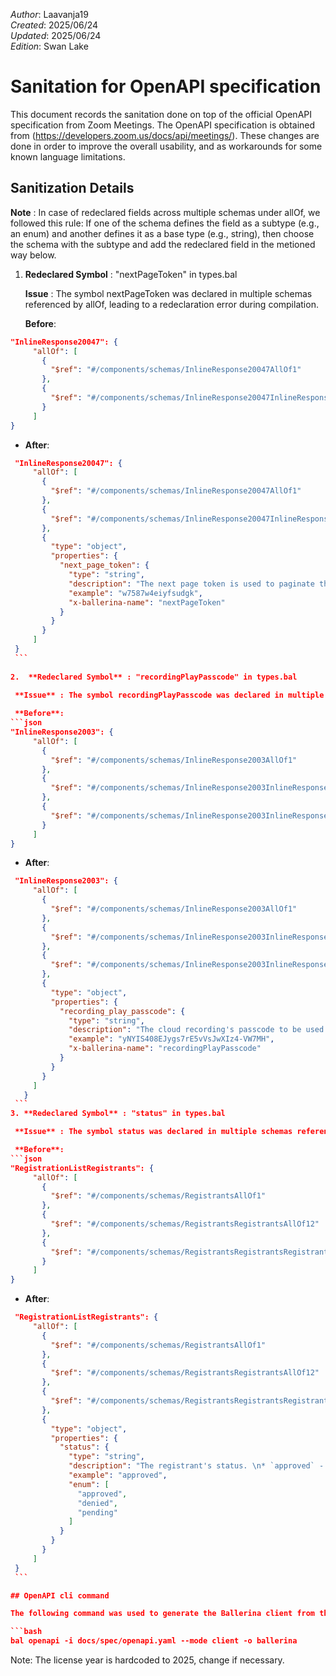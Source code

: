 _Author_:  Laavanja19 \
_Created_: 2025/06/24 \
_Updated_: 2025/06/24 \
_Edition_: Swan Lake

# Sanitation for OpenAPI specification

This document records the sanitation done on top of the official OpenAPI specification from Zoom Meetings. 
The OpenAPI specification is obtained from (https://developers.zoom.us/docs/api/meetings/).
These changes are done in order to improve the overall usability, and as workarounds for some known language limitations.

## Sanitization Details

**Note** :  In case of redeclared fields across multiple schemas under allOf, we followed this rule:
            If one of the schema defines the field as a subtype (e.g., an enum) and another defines it as a base type (e.g., string), then choose the schema with the subtype and add the redeclared field in the metioned way below.

1.  **Redeclared Symbol** : "nextPageToken" in types.bal

    **Issue** : The symbol nextPageToken was declared in multiple schemas referenced by allOf, leading to a redeclaration error during compilation.

    **Before**: 
   ```json
   "InlineResponse20047": {
        "allOf": [
          {
            "$ref": "#/components/schemas/InlineResponse20047AllOf1"
          },
          {
            "$ref": "#/components/schemas/InlineResponse20047InlineResponse20047AllOf12"
          }
        ]
   }
   ```
   - **After**: 
   ```json
    "InlineResponse20047": {
        "allOf": [
          {
            "$ref": "#/components/schemas/InlineResponse20047AllOf1"
          },
          {
            "$ref": "#/components/schemas/InlineResponse20047InlineResponse20047AllOf12"
          },
          {
            "type": "object",
            "properties": {
              "next_page_token": {
                "type": "string",
                "description": "The next page token is used to paginate through large result sets. A next page token will be returned whenever the set of available results exceeds the current page size. The expiration period for this token is 15 minutes",
                "example": "w7587w4eiyfsudgk",
                "x-ballerina-name": "nextPageToken"
              }
            }
          }
        ]
    }
    ```
    
2.  **Redeclared Symbol** : "recordingPlayPasscode" in types.bal

    **Issue** : The symbol recordingPlayPasscode was declared in multiple schemas referenced by allOf, leading to a redeclaration error during compilation.
    
    **Before**: 
   ```json
   "InlineResponse2003": {
        "allOf": [
          {
            "$ref": "#/components/schemas/InlineResponse2003AllOf1"
          },
          {
            "$ref": "#/components/schemas/InlineResponse2003InlineResponse2003AllOf12"
          },
          {
            "$ref": "#/components/schemas/InlineResponse2003InlineResponse2003InlineResponse2003AllOf123"
          }
        ]
   }
   ```
   - **After**: 
   ```json
    "InlineResponse2003": {
        "allOf": [
          {
            "$ref": "#/components/schemas/InlineResponse2003AllOf1"
          },
          {
            "$ref": "#/components/schemas/InlineResponse2003InlineResponse2003AllOf12"
          },
          {
            "$ref": "#/components/schemas/InlineResponse2003InlineResponse2003InlineResponse2003AllOf123"
          },
          {
            "type": "object",
            "properties": {
              "recording_play_passcode": {
                "type": "string",
                "description": "The cloud recording's passcode to be used in the URL. Directly splice this recording's passcode in `play_url` or `share_url` with `?pwd=` to access and play. Example: 'https://zoom.us/rec/share/**************?pwd=yNYIS408EJygs7rE5vVsJwXIz4-VW7MH'",
                "example": "yNYIS408EJygs7rE5vVsJwXIz4-VW7MH",
                "x-ballerina-name": "recordingPlayPasscode"
              }
            }
          }
        ]
      }
    ```
3. **Redeclared Symbol** : "status" in types.bal

    **Issue** : The symbol status was declared in multiple schemas referenced by allOf, leading to a redeclaration error during compilation.

    **Before**: 
   ```json
   "RegistrationListRegistrants": {
        "allOf": [
          {
            "$ref": "#/components/schemas/RegistrantsAllOf1"
          },
          {
            "$ref": "#/components/schemas/RegistrantsRegistrantsAllOf12"
          },
          {
            "$ref": "#/components/schemas/RegistrantsRegistrantsRegistrantsAllOf123"
          }
        ]
   }
   ```
   - **After**: 
   ```json
    "RegistrationListRegistrants": {
        "allOf": [
          {
            "$ref": "#/components/schemas/RegistrantsAllOf1"
          },
          {
            "$ref": "#/components/schemas/RegistrantsRegistrantsAllOf12"
          },
          {
            "$ref": "#/components/schemas/RegistrantsRegistrantsRegistrantsAllOf123"
          },
          {
            "type": "object",
            "properties": {
              "status": {
                "type": "string",
                "description": "The registrant's status. \n* `approved` - Registrant is approved. \n* `denied` - Registrant is denied. \n* `pending` - Registrant is waiting for approval",
                "example": "approved",
                "enum": [
                  "approved",
                  "denied",
                  "pending"
                ]
              }
            }
          }
        ]
    }
    ```

## OpenAPI cli command

The following command was used to generate the Ballerina client from the OpenAPI specification. The command should be executed from the repository root directory.

```bash
bal openapi -i docs/spec/openapi.yaml --mode client -o ballerina
```
Note: The license year is hardcoded to 2025, change if necessary.
